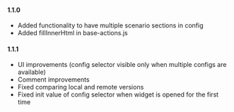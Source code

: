 #### 1.1.0
- Added functionality to have multiple scenario sections in config
- Added fillInnerHtml in base-actions.js

#### 1.1.1
- UI improvements (config selector visible only when multiple configs are available)
- Comment improvements 
- Fixed comparing local and remote versions
- Fixed init value of config selector when widget is opened for the first time
